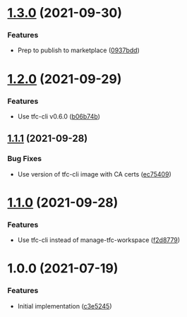 # [1.3.0](https://github.com/cbsinteractive/check-tfc-workspace-existence-action/compare/1.2.0...1.3.0) (2021-09-30)


### Features

* Prep to publish to marketplace ([0937bdd](https://github.com/cbsinteractive/check-tfc-workspace-existence-action/commit/0937bdd769ed886698c7e07936aa5bf97f195a4d))

# [1.2.0](https://github.com/cbsinteractive/check-tfc-workspace-existence/compare/1.1.1...1.2.0) (2021-09-29)


### Features

* Use tfc-cli v0.6.0 ([b06b74b](https://github.com/cbsinteractive/check-tfc-workspace-existence/commit/b06b74b0bd65ec2292894c28b764d7462ccd6a68))

## [1.1.1](https://github.com/cbsinteractive/check-tfc-workspace-existence/compare/1.1.0...1.1.1) (2021-09-28)


### Bug Fixes

* Use version of tfc-cli image with CA certs ([ec75409](https://github.com/cbsinteractive/check-tfc-workspace-existence/commit/ec75409d486c0184d07b3b3841bb3404fc3a8943))

# [1.1.0](https://github.com/cbsinteractive/check-tfc-workspace-existence/compare/1.0.0...1.1.0) (2021-09-28)


### Features

* Use tfc-cli instead of manage-tfc-workspace ([f2d8779](https://github.com/cbsinteractive/check-tfc-workspace-existence/commit/f2d877990b05cb02858540be7e6699a528930b7b))

# 1.0.0 (2021-07-19)


### Features

* Initial implementation ([c3e5245](https://github.com/cbsinteractive/get-tfc-workspace-action/commit/c3e5245b0f8476a236f9baddd7bad0317cd4e067))
